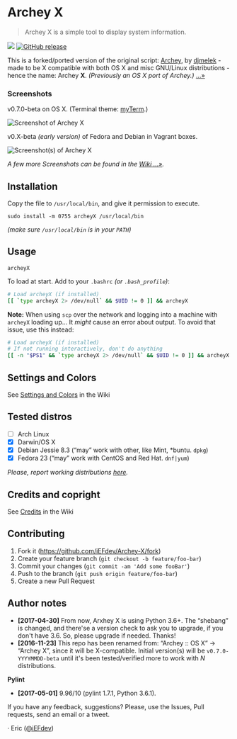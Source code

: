# Archey X

> Archey X is a simple tool to display system information.

![][masterBadge] [![GitHub release][latestBadge]][latest]

This is a forked/ported version of the original script: [Archey][dja], by [djmelek][djm] - made to be X compatible with both OS X and misc GNU/Linux distributions - hence the name: Archey **X**. _(Previously an OS X port of Archey.)_ […»][about]


### Screenshots

v0.7.0-beta on OS X. (Terminal theme: [myTerm][myterm].)

![][scrap]


v0.X-beta _(early version)_ of Fedora and Debian in Vagrant boxes.

![][x2]

_A few more Screenshots can be found in the [Wiki …»][scraps]._


## Installation

Copy the file to `/usr/local/bin`, and give it permission to execute.

	sudo install -m 0755 archeyX /usr/local/bin

_(make sure `/usr/local/bin` is in your `PATH`)_


## Usage

    archeyX

To load at start. Add to your `.bashrc` _(or `.bash_profile`)_:

```bash
# Load archeyX (if installed)
[[ `type archeyX 2> /dev/null` && $UID != 0 ]] && archeyX
```

**Note:** When using `scp` over the network and logging into a machine with `archeyX` loading up... It _might_ cause an error about output. To avoid that issue, use this instead:

```bash
# Load archeyX (if installed)
# If not running interactively, don't do anything
[[ -n "$PS1" && `type archeyX 2> /dev/null` && $UID != 0 ]] && archeyX
```


## Settings and Colors

See [Settings and Colors][prefs] in the Wiki


## Tested distros

- [ ] Arch Linux
- [x] Darwin/OS X
- [x] Debian Jessie 8.3 (“may” work with other, like Mint, *buntu. `dpkg`)
- [x] Fedora 23 (“may” work with CentOS and Red Hat. `dnf|yum`)

_Please, report working distributions [here][iss1]._


## Credits and copright

See [Credits][credits] in the Wiki


## Contributing

1. Fork it (<https://github.com/iEFdev/Archey-X/fork>)
2. Create your feature branch (`git checkout -b feature/foo-bar`)
3. Commit your changes (`git commit -am 'Add some fooBar'`)
4. Push to the branch (`git push origin feature/foo-bar`)
5. Create a new Pull Request


## Author notes

-	**[2017-04-30]** From now, Arxhey X is using Python 3.6+. The “shebang” is changed, and there'se a version check to ask you to upgrade, if you don't have 3.6. So, please upgrade if needed. Thanks!
-	**[2016-11-23]** This repo has been renamed from: “Archey :: OS X” -> “Archey X”, since it will be X-compatible. Initial version(s) will be `v0.7.0-YYYYMMDD-beta` until it's been tested/verified more to work with _N_ distributions.

**Pylint**

-	**[2017-05-01]** 9.96/10 (pylint 1.7.1, Python 3.6.1).


If you have any feedback, suggestions? Please, use the Issues, Pull requests, send an email or a tweet.

· Eric ([@iEFdev][twitter])

<!-- Markdown: link & image dfn's -->
[licenseBadge]: https://img.shields.io/github/license/iEFdev/Archey-X.svg?style=plastic
[masterBadge]: https://img.shields.io/badge/master-v0.7--beta-778899.svg?style=plastic
[latestBadge]: https://img.shields.io/github/release/iEFdev/Archey-X.svg?style=plastic
[latest]: https://github.com/iEFdev/Archey-X/releases/latest "Latest release"
[super]: https://github.com/iEFdev/Archey-X/blob/master/archeyX#L303
[dja]: https://github.com/djmelik/archey "Archey"
[djm]: https://github.com/djmelik "Melik Manukyan"
[scrap]: https://raw.githubusercontent.com/iEFdev/Archey-X/master/screenshot.png "Screenshot of Archey X"
[scraps]: https://github.com/iEFdev/Archey-X/wiki/Screenshots "More Screenshots"
[x2]: https://github.com/iEFdev/Archey-X/wiki/_Images/screenshot_x2.png "Screenshot(s) of Archey X"
[myterm]: https://github.com/iEFdev/myTerm "My Terminal theme"
[jy]: https://github.com/iEFdev/junkyard "iEFdev/Junkyard"
[about]: https://github.com/iEFdev/Archey-X/wiki/About "About Archey X"
[credits]: https://github.com/iEFdev/Archey-X/wiki/Credits "Credits and copyright"
[prefs]: https://github.com/iEFdev/Archey-X/wiki/Settings-and-Colors "Settings and Colors"
[iss1]: https://github.com/iEFdev/Archey-X/issues/1#issue-191799189 "Verify distributions"
[twitter]: https://twitter.com/iEFdev
